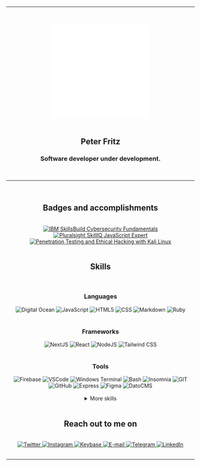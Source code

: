 <div align="center">
  <hr />
  <br />
  <br />
  <a href="https://ptr.red/readme">
    <img alt="an animated barcode with 'ptr' written on it" src="ptr_animated_alt.svg" height="250">
  </a>
  <br />
  <br />
  <h2>Peter Fritz</h2>
  <h3>Software developer under development.</h3>
  <br />
  <hr />
  <br />
  <div>
    <h2>Badges and accomplishments</h2>
    <br />
    <a href="https://www.credly.com/badges/c97628b1-c53c-4cc3-a49b-2c402da79a1e/public_url" target="_blank" rel="noopener noreferrer">
      <img alt="IBM SkillsBuild Cybersecurity Fundamentals" title="IBM SkillsBuild Cybersecurity Fundamentals" src="https://user-images.githubusercontent.com/61599784/161043251-58a40eb8-2394-4003-b39e-e47e57b8a768.png" height="100" />
    </a>
    <a href="https://app.pluralsight.com/score/redir/50c18da3-a6ff-4cce-af43-e152230c754b?d80c345857" target="_blank" rel="noopener noreferrer">
      <img alt="Pluralsight SkillIQ JavaScript Expert" title="Pluralsight SkillIQ JavaScript Expert" src="https://s2.pluralsight.com/assessments/badges/javascript-211-03-2022@2x.png" height="100" />
    </a>
    <a href="https://app.pluralsight.com/achievements/share/350ecc96-4351-4b48-bf9a-1431f79e8c04" target="_blank" rel="noopener noreferrer">
      <img alt="Penetration Testing and Ethical Hacking with Kali Linux" title="Penetration Testing and Ethical Hacking with Kali Linux" src="https://pluralsight2.imgix.net/achievements/assets/badges/content-completion/courses/security/advanced/enabled-dark.b8e831.svg" height="100" />
    </a>
  </div>
  <br />

  <h2>Skills</h2>
  </br>
  <div>
    <h3>Languages</h3>
    <a>
      <img alt="Digital Ocean" title="Digital Ocean" src="https://img.shields.io/badge/DIGITAL%20OCEAN-000000?style=for-the-badge&logo=DIGITALOCEAN&logoColor=0080FF" />
    </a>
    <a>
      <img alt="JavaScript" title="JavaScript" src="https://img.shields.io/badge/JAVASCRIPT-000000?style=for-the-badge&logo=javascript&logoColor=F7DF1E" />
    </a>
    <a>
      <img alt="HTML5" title="HTML5" src="https://img.shields.io/badge/HTML-000000?style=for-the-badge&logo=html5&logoColor=E34F26" />
    </a>
    <a>
      <img alt="CSS" title="CSS" src="https://img.shields.io/badge/CSS-000000?style=for-the-badge&logo=css3&logoColor=1572B6" />
    </a>
    <a>
      <img alt="Markdown" title="Markdown" src="https://img.shields.io/badge/MARKDOWN-000000?style=for-the-badge&logo=markdown&logoColor=FFFFFF" />
    </a>
    <a>
      <img alt="Ruby" title="Ruby" src="https://img.shields.io/badge/RUBY-000000?style=for-the-badge&logo=ruby&logoColor=CC342D" />
    </a>
  </div>

  <br />

  <div>
    <h3>Frameworks</h3>
    <a>
      <img alt="NextJS" title="NextJS" src="https://img.shields.io/badge/NEXTJS-000000?style=for-the-badge&logo=next.js&logoColor=FFFFFF" />
    </a>
    <a>
      <img alt="React" title="React" src="https://img.shields.io/badge/REACT-000000?style=for-the-badge&logo=react&logoColor=61DAFB" />
    </a>
    <a>
      <img alt="NodeJS" title="NodeJS" src="https://img.shields.io/badge/NODEJS-000000?style=for-the-badge&logo=node.js&logoColor=339933" />
    </a>
    <a>
      <img alt="Tailwind CSS" title="Tailwind CSS" src="https://img.shields.io/badge/TAILWIND%20CSS-000000?style=for-the-badge&logo=tailwindcss&logoColor=06B6D4" />
    </a>
  </div>

  <br />

  <div>
    <h3>Tools</h3>
    <a>
      <img alt="Firebase" title="Firebase" src="https://img.shields.io/badge/FIREBASE-000000?style=for-the-badge&logo=firebase&logoColor=FFCA28" />
    </a>
    <a>
      <img alt="VSCode" title="VSCode" src="https://img.shields.io/badge/VSCODE-000000?style=for-the-badge&logo=visualstudiocode&logoColor=007ACC" />
    </a>
    <a>
      <img alt="Windows Terminal" title="Windows Terminal" src="https://img.shields.io/badge/Windows%20Terminal-000000?style=for-the-badge&logo=windowsterminal&logoColor=FFFFFF" />
    </a>
    <a>
      <img alt="Bash" title="Bash" src="https://img.shields.io/badge/BASH-000000?style=for-the-badge&logo=gnubash&logoColor=FFFFFF" />
    </a>
    <a>
      <img alt="Insomnia" title="Insomnia" src="https://img.shields.io/badge/INSOMNIA-000000?style=for-the-badge&logo=insomnia&logoColor=4000BF" />
    </a>
    <a>
      <img alt="GIT" title="GIT" src="https://img.shields.io/badge/GIT-000000?style=for-the-badge&logo=git&logoColor=F05032" />
    </a>
    <a>
      <img alt="GitHub" title="GitHub" src="https://img.shields.io/badge/GITHUB-000000?style=for-the-badge&logo=github&logoColor=FFFFFF" />
    </a>
    <a>
      <img alt="Express" title="Express" src="https://img.shields.io/badge/EXPRESS-000000?style=for-the-badge&logo=express&logoColor=FFFFFF" />
    </a>
    <a>
      <img alt="Figma" title="Figma" src="https://img.shields.io/badge/FIGMA-000000?style=for-the-badge&logo=figma&logoColor=F24E1E" />
    </a>
    <a>
      <img alt="DatoCMS" title="DatoCMS" src="https://img.shields.io/badge/DATOCMS-000000?style=for-the-badge&logo=datocms&logoColor=FF7751" />
    </a>
  </div>
  
  <br />

  <details>
    <summary>More skills</summary>
    <br />
    <div>
      <h3>Hosting and deployment</h3>
      <a>
        <img alt="Google Domains" title="Google Domains" src="https://img.shields.io/badge/GOOGLE%20DOMAINS-000000?style=for-the-badge&logo=googledomains&logoColor=4285F4" />
      </a>
      <a>
        <img alt="Cloudflare" title="Cloudflare" src="https://img.shields.io/badge/CLOUDFLARE-000000?style=for-the-badge&logo=cloudflare&logoColor=F38020" />
      </a>
      <a>
        <img alt="Vercel" title="Vercel" src="https://img.shields.io/badge/VERCEL-000000?style=for-the-badge&logo=vercel&logoColor=FFFFFF" />
      </a>
      <a>
        <img alt="AWS" title="AWS" src="https://img.shields.io/badge/AWS-000000?style=for-the-badge&logo=amazonaws&logoColor=FF9900" />
      </a>
      <a>
        <img alt="Google Cloud" title="Google Cloud" src="https://img.shields.io/badge/GOOGLE%20CLOUD-000000?style=for-the-badge&logo=googlecloud&logoColor=4285F4" />
      </a>
      <a>
        <img alt="GitHub Actions" title="GitHub Actions" src="https://img.shields.io/badge/GITHUB%20ACTIONS-000000?style=for-the-badge&logo=githubactions&logoColor=2088FF" />
      </a>
    </div>
    <br/>
    <div>
      <h3>Tools</h3>
      <a>
        <img alt="Prettier" title="Prettier" src="https://img.shields.io/badge/PRETTIER-000000?style=for-the-badge&logo=prettier&logoColor=F7B93E" />
      </a>
      <a>
        <img alt="ESLint" title="ESLint" src="https://img.shields.io/badge/ESLINT-000000?style=for-the-badge&logo=ESLint&logoColor=4B32C3" />
      </a>
      <a>
        <img alt="P5.js" title="P5.js" src="https://img.shields.io/badge/P5.JS-000000?style=for-the-badge&logo=p5.js&logoColor=ED225D" />
      </a>
      <a>
        <img alt="Google Colab" title="Google Colab" src="https://img.shields.io/badge/GOOGLE%20COLAB-000000?style=for-the-badge&logo=googlecolab&logoColor=F9AB00" />
      </a>
      <a>
        <img alt="Google Analytics" title="Google Analytics" src="https://img.shields.io/badge/GOOGLE%20ANALYTICS-000000?style=for-the-badge&logo=googleanalytics&logoColor=E37400" />
      </a>
      <a>
        <img alt="Google Search Console" title="Google Search Console" src="https://img.shields.io/badge/GOOGLE%20SEARCH%20CONSOLE-000000?style=for-the-badge&logo=googlesearchconsole&logoColor=458CF5" />
      </a>
      <a>
        <img alt="Google Tag Manager" title="Google Tag Manager" src="https://img.shields.io/badge/GOOGLE%20TAG%20MANAGER-000000?style=for-the-badge&logo=googletagmanager&logoColor=246FDB" />
      </a>
      <a>
        <img alt="Google My Business" title="Google My Business" src="https://img.shields.io/badge/GOOGLE%20MY%20BUSINESS-000000?style=for-the-badge&logo=googlemybusiness&logoColor=4285F4" />
      </a>
    </div>
    <br/>
    <div>
      <h3>Operating Systems</h3>
      <a>
        <img alt="Linux" title="Linux" src="https://img.shields.io/badge/LINUX-000000?style=for-the-badge&logo=linux&logoColor=FCC624" />
      </a>
      <a>
        <img alt="Ubuntu" title="Ubuntu" src="https://img.shields.io/badge/UBUNTU-000000?style=for-the-badge&logo=ubuntu&logoColor=E95420" />
      </a>
      <a>
        <img alt="Windows" title="Windows" src="https://img.shields.io/badge/WINDOWS-000000?style=for-the-badge&logo=windows&logoColor=0078D6" />
      </a>
    </div>
    <br />
    <details>
      <summary>Learning / Work in Progess</summary>
      <br />
      <div>
        <h3>Languages</h3>
        <a>
          <img alt="Go" title="Go" src="https://img.shields.io/badge/GO-000000?style=for-the-badge&logo=go&logoColor=00ADD8" />
        </a>
        <a>
          <img alt="Deno" title="Deno" src="https://img.shields.io/badge/DENO-000000?style=for-the-badge&logo=deno&logoColor=FFFFFF" />
        </a>
        <a>
          <img alt="Python" title="Python" src="https://img.shields.io/badge/python-000000?style=for-the-badge&logo=python&logoColor=3776AB" />
        </a>
      </div>
      <br />
      <div>
        <h3>Frameworks</h3>
        <a>
          <img alt="NestJS" title="NestJS" src="https://img.shields.io/badge/NESTJS-000000?style=for-the-badge&logo=nestjs&logoColor=E0234E" />
        </a>
        <a>
          <img alt="Svelte" title="Svelte" src="https://img.shields.io/badge/SVELTE-000000?style=for-the-badge&logo=svelte&logoColor=FF3E00" />
        </a>
      </div>
      <br />
      <div>
        <h3>Tools</h3>
        <a>
          <img alt="Docker" title="Docker" src="https://img.shields.io/badge/DOCKER-000000?style=for-the-badge&logo=docker&logoColor=2496ED" />
        </a>
        <a>
          <img alt="Jest" title="Jest" src="https://img.shields.io/badge/JEST-000000?style=for-the-badge&logo=jest&logoColor=C21325" />
        </a>
        <a>
          <img alt="Cypress" title="Cypress" src="https://img.shields.io/badge/CYPRESS-000000?style=for-the-badge&logo=cypress&logoColor=FFFFFF" />
        </a>
        <a>
          <img alt="GraphQL" title="GraphQL" src="https://img.shields.io/badge/GRAPHQL-000000?style=for-the-badge&logo=graphql&logoColor=E10098" />
        </a>
        <a>
          <img alt="AMP" title="AMP" src="https://img.shields.io/badge/AMP-000000?style=for-the-badge&logo=amp&logoColor=005AF0" />
        </a>
      </div>
      <br />
      <div>
        <h3>Operating Systems</h3>
        <a>
          <img alt="Arch Linux" title="Arch Linux" src="https://img.shields.io/badge/ARCH%20LINUX-000000?style=for-the-badge&logo=archlinux&logoColor=1793D1" />
        </a>
      </div>
      <br />
      <div>
        <h3>Security</h3>
        <a>
          <img alt="OWASP" title="OWASP" src="https://img.shields.io/badge/OWASP-000000?style=for-the-badge&logo=owasp&logoColor=FFFFFF" />
        </a>
        <a>
          <img alt="Wireshark" title="Wireshark" src="https://img.shields.io/badge/WIRESHARK-000000?style=for-the-badge&logo=wireshark&logoColor=1679A7" />
        </a>
      </div>
    </details>
  </details>

  <br />

  <div>
    <h2>Reach out to me on</h2>
    <br />
    <a href="https://ptr.red/tt" target="_blank" rel="noopener noreferrer">
      <img alt="Twitter" title="Twitter" src="https://img.shields.io/badge/TWITTER-1DA1F2?style=for-the-badge&logo=twitter&logoColor=FFFFFF" />
    </a>
    <a href="https://ptr.red/ig" target="_blank" rel="noopener noreferrer">
      <img alt="Instagram" title="Instagram" src="https://img.shields.io/badge/INSTAGRAM-E4405F?style=for-the-badge&logo=instagram&logoColor=FFFFFF" />
    </a>
    <a href="https://ptr.red/kb" target="_blank" rel="noopener noreferrer">
      <img alt="Keybase" title="Keybase" src="https://img.shields.io/badge/KEYBASE-33A0FF?style=for-the-badge&logo=keybase&logoColor=FFFFFF" />
    </a>
    <a href="mailto:me@peterfritz.dev" target="_blank" rel="noopener noreferrer">
      <img alt="E-mail" title="E-mail" src="https://img.shields.io/badge/EMAIL-EA4335?style=for-the-badge&logo=gmail&logoColor=FFFFFF" />
    </a>
    <a href="https://ptr.red/tg" target="_blank" rel="noopener noreferrer">
      <img alt="Telegram" title="Telegram" src="https://img.shields.io/badge/TELEGRAM-26A5E4?style=for-the-badge&logo=telegram&logoColor=FFFFFF" />
    </a>
    <a href="https://ptr.red/in" target="_blank" rel="noopener noreferrer">
      <img alt="LinkedIn" title="LinkedIn" src="https://img.shields.io/badge/LINKEDIN-0A66C2?style=for-the-badge&logo=linkedin&logoColor=FFFFFF" />
    </a>
  </div>
</div>

<br />
<hr />
